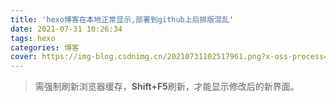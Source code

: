 ```yaml
---
title: 'hexo博客在本地正常显示,部署到github上后排版混乱'
date: 2021-07-31 10:26:34
tags: hexo
categories: 博客
cover: https://img-blog.csdnimg.cn/20210731102517961.png?x-oss-process=image/watermark,type_ZmFuZ3poZW5naGVpdGk,shadow_10,text_aHR0cHM6Ly9ibG9nLmNzZG4ubmV0L3dlaXhpbl80NDM1MDIwNQ==,size_16,color_FFFFFF,t_70
---
```


> 需强制刷新浏览器缓存，**Shift+F5**刷新，才能显示修改后的新界面。